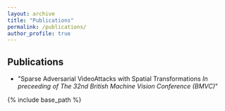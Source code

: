 ```yaml
---
layout: archive
title: "Publications"
permalink: /publications/
author_profile: true
---
```

## Publications
* "Sparse Adversarial VideoAttacks with Spatial Transformations *In preceeding of The 32nd British Machine Vision Conference (BMVC)*"




{% include base_path %}


